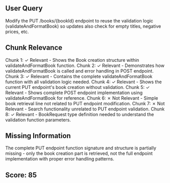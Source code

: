## User Query
Modify the PUT /books/{bookId} endpoint to reuse the validation logic (validateAndFormatBook) so updates also check for empty titles, negative prices, etc.

## Chunk Relevance
Chunk 1: ✓ Relevant - Shows the Book creation structure within validateAndFormatBook function.
Chunk 2: ✓ Relevant - Demonstrates how validateAndFormatBook is called and error handling in POST endpoint.
Chunk 3: ✓ Relevant - Contains the complete validateAndFormatBook function with all validation logic needed.
Chunk 4: ✓ Relevant - Shows the current PUT endpoint's book creation without validation.
Chunk 5: ✓ Relevant - Shows complete POST endpoint implementation using validateAndFormatBook for reference.
Chunk 6: ✗ Not Relevant - Simple book retrieval line not related to PUT endpoint modification.
Chunk 7: ✗ Not Relevant - Search functionality unrelated to PUT endpoint validation.
Chunk 8: ✓ Relevant - BookRequest type definition needed to understand the validation function parameters.

## Missing Information
The complete PUT endpoint function signature and structure is partially missing - only the book creation part is retrieved, not the full endpoint implementation with proper error handling patterns.

## Score: 85